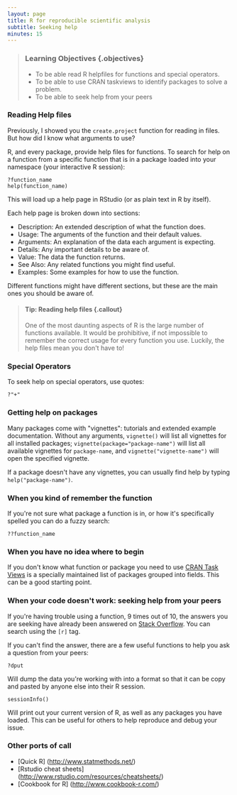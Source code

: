 ```yaml
---
layout: page
title: R for reproducible scientific analysis
subtitle: Seeking help
minutes: 15
---
```


> ### Learning Objectives {.objectives}
>
> * To be able read R helpfiles for functions and special operators.
> * To be able to use CRAN taskviews to identify packages to solve a problem.
> * To be able to seek help from your peers
>

### Reading Help files

Previously, I showed you the `create.project` function for reading in files. But
how did I know what arguments to use?

R, and every package, provide help files for functions. To search for help on a
function from a specific function that is in a package loaded into your
namespace (your interactive R session):

~~~ {.r}
?function_name
help(function_name)
~~~

This will load up a help page in RStudio (or as plain text in R by itself).

Each help page is broken down into sections:

 - Description: An extended description of what the function does. 
 - Usage: The arguments of the function and their default values.
 - Arguments: An explanation of the data each argument is expecting.
 - Details: Any important details to be aware of.
 - Value: The data the function returns.
 - See Also: Any related functions you might find useful.
 - Examples: Some examples for how to use the function.

Different functions might have different sections, but these are the main ones you should be aware of.

> #### Tip: Reading help files {.callout}
>
> One of the most daunting aspects of R is the large number of functions 
> available. It would be prohibitive, if not impossible to remember the
> correct usage for every function you use. Luckily, the help files 
> mean you don't have to!
>

### Special Operators

To seek help on special operators, use quotes:

~~~ {.r}
?"+"
~~~

### Getting help on packages

Many packages come with "vignettes": tutorials and extended example documentation.
Without any arguments, `vignette()` will list all vignettes for all installed packages;
`vignette(package="package-name")` will list all available vignettes for
`package-name`, and `vignette("vignette-name")` will open the specified vignette.

If a package doesn't have any vignettes, you can usually find help by typing 
`help("package-name")`.

### When you kind of remember the function

If you're not sure what package a function is in, or how it's specifically spelled you can do a fuzzy search:

~~~ {.r}
??function_name
~~~

### When you have no idea where to begin

If you don't know what function or package you need to use 
[CRAN Task Views](http://cran.at.r-project.org/web/views) 
is a specially maintained list of packages grouped into
fields. This can be a good starting point.

### When your code doesn't work: seeking help from your peers

If you're having trouble using a function, 9 times out of 10, 
the answers you are seeking have already been answered on 
[Stack Overflow](http://stackoverflow.com/). You can search using
the `[r]` tag.

If you can't find the answer, there are a few useful functions to
help you ask a question from your peers:

~~~ {.r}
?dput
~~~

Will dump the data you're working with into a format so that it can
be copy and pasted by anyone else into their R session.

~~~ {.r}
sessionInfo()
~~~

Will print out your current version of R, as well as any packages you
have loaded. This can be useful for others to help reproduce and debug
your issue.

### Other ports of call

* [Quick R] (http://www.statmethods.net/)
* [Rstudio cheat sheets] (http://www.rstudio.com/resources/cheatsheets/)
* [Cookbook for R] (http://www.cookbook-r.com/)